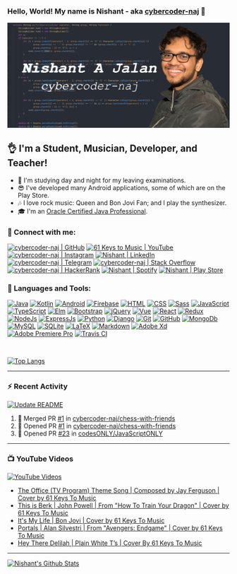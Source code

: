 ### Hello, World! My name is Nishant - aka [cybercoder-naj][github] 👋

[![Banner](banner.png)]()

## 👌 I'm a Student, Musician, Developer, and Teacher!
- 🏫 I'm studying day and night for my leaving examinations.
- 😎 I've developed many Android applications, some of which are on the Play Store.
- 🎶 I love rock music: Queen and Bon Jovi Fan; and I play the synthesizer.
- 🎓 I'm an [Oracle Certified Java Professional][badge].

### 🤝 Connect with me:

[![cybercoder-naj | GitHub](https://img.shields.io/badge/GitHub-100000?style=for-the-badge&logo=github&logoColor=white)][github]
[![61 Keys to Music | YouTube](https://img.shields.io/badge/61%20Keys%20To%20Music%20-%23FF0000.svg?&style=for-the-badge&logo=YouTube&logoColor=white)][youtube]
[![cybercoder-naj | Instagram](https://img.shields.io/badge/cybercoder.naj%20-%23E4405F.svg?&style=for-the-badge&logo=Instagram&logoColor=white)][instagram]
[![Nishant | LinkedIn](https://img.shields.io/badge/LinkedIn-0077B5?style=for-the-badge&logo=linkedin&logoColor=white)][linkedin]
[![cybercoder-naj | Telegram](https://img.shields.io/badge/Telegram-2CA5E0?style=for-the-badge&logo=telegram&logoColor=white)][telegram]
[![cybercoder-naj | Stack Overflow](https://img.shields.io/badge/Stack_Overflow-FE7A16?style=for-the-badge&logo=stack-overflow&logoColor=white)][stackoverflow]<br />
[![cybercoder-naj | HackerRank](https://img.shields.io/badge/-Hackerrank-2EC866?style=for-the-badge&logo=HackerRank&logoColor=white)][hackerrank]
[![Nishant | Spotify](https://img.shields.io/badge/Spotify-1ED760?style=for-the-badge&logo=spotify&logoColor=white)][spotify]
[![Nishant | Play Store](https://img.shields.io/badge/Google_Play-414141?style=for-the-badge&logo=google-play&logoColor=white)][playstore]

### 🧠 Languages and Tools:

[![Java](https://img.shields.io/badge/java-%23ED8B00.svg?&style=for-the-badge&logo=java&logoColor=white)]()
[![Kotlin](https://img.shields.io/badge/kotlin-%230095D5.svg?&style=for-the-badge&logo=kotlin&logoColor=white)]()
[![Android](https://img.shields.io/badge/Android%20-green.svg?&style=for-the-badge&logo=Android&logoColor=white)]()
[![Firebase](https://img.shields.io/badge/firebase%20-%23039BE5.svg?&style=for-the-badge&logo=firebase)]()
[![HTML](https://img.shields.io/badge/html5%20-%23E34F26.svg?&style=for-the-badge&logo=html5&logoColor=white)]()
[![CSS](https://img.shields.io/badge/css3%20-%231572B6.svg?&style=for-the-badge&logo=css3&logoColor=white)]()
[![Sass](https://img.shields.io/badge/SASS%20-hotpink.svg?&style=for-the-badge&logo=SASS&logoColor=white)]()
[![JavaScript](https://img.shields.io/badge/javascript%20-%23323330.svg?&style=for-the-badge&logo=javascript&logoColor=%23F7DF1E)]()
[![TypeScript](https://img.shields.io/badge/typescript-%23007ACC.svg?&style=for-the-badge&logo=typescript&logoColor=white)]()
[![Elm](https://img.shields.io/badge/Elm-60B5CC?style=for-the-badge&logo=elm&logoColor=white)]()
[![Bootstrap](https://img.shields.io/badge/bootstrap%20-%23563D7C.svg?&style=for-the-badge&logo=bootstrap&logoColor=white)]()
[![jQuery](https://img.shields.io/badge/jquery%20-%230769AD.svg?&style=for-the-badge&logo=jquery&logoColor=white)]()
[![Vue](https://img.shields.io/badge/Vue.js-35495E?style=for-the-badge&logo=vue-dot-js&logoColor=4FC08D)]()
[![React](https://img.shields.io/badge/react%20-%2320232a.svg?&style=for-the-badge&logo=react&logoColor=%2361DAFB)]()
[![Redux](https://img.shields.io/badge/redux%20-%23593d88.svg?&style=for-the-badge&logo=redux&logoColor=white)]()
[![NodeJs](https://img.shields.io/badge/node.js%20-%2343853D.svg?&style=for-the-badge&logo=node.js&logoColor=white)]()
[![ExpressJs](https://img.shields.io/badge/express.js%20-%23404d59.svg?&style=for-the-badge)]()
[![Python](https://img.shields.io/badge/python%20-%2314354C.svg?&style=for-the-badge&logo=python&logoColor=white)]()
[![Django](https://img.shields.io/badge/django%20-%23092E20.svg?&style=for-the-badge&logo=django&logoColor=white)]()
[![Git](https://img.shields.io/badge/git%20-%23F05033.svg?&style=for-the-badge&logo=git&logoColor=white)]()
[![GitHub](https://img.shields.io/badge/github%20-%23121011.svg?&style=for-the-badge&logo=github&logoColor=white)]()
[![MongoDb](https://img.shields.io/badge/MongoDB-%234ea94b.svg?&style=for-the-badge&logo=mongodb&logoColor=white)]()
[![MySQL](https://img.shields.io/badge/mysql-%2300f.svg?&style=for-the-badge&logo=mysql&logoColor=white)]()
[![SQLite](https://img.shields.io/badge/sqlite-%2307405e.svg?&style=for-the-badge&logo=sqlite&logoColor=white)]()
[![LaTeX](https://img.shields.io/badge/latex-%23008080.svg?&style=for-the-badge&logo=latex&logoColor=white)]()
[![Markdown](https://img.shields.io/badge/markdown-%23000000.svg?&style=for-the-badge&logo=markdown&logoColor=white)]()
[![Adobe Xd](https://img.shields.io/badge/adobe%20xd%20-%23FF26BE.svg?&style=for-the-badge&logo=adobe%20xd&logoColor=white)]()
[![Adobe Premiere Pro](https://img.shields.io/badge/adobe%20premiere%20pro%20-%23330D3E.svg?&style=for-the-badge&logo=adobe%20premiere%20pro&logoColor=white)]()
[![Travis CI](https://img.shields.io/badge/travisci%20-%232B2F33.svg?&style=for-the-badge&logo=travis&logoColor=white)]()

<br />

[![Top Langs](https://github-readme-stats.vercel.app/api/top-langs/?username=cybercoder-naj&show_icons=true&hide_border=true&theme=midnight-purple)][github]


---

### ⚡ Recent Activity

[![Update README](https://github.com/cybercoder-naj/cybercoder-naj/actions/workflows/update-readme.yml/badge.svg?branch=master)](https://github.com/cybercoder-naj/cybercoder-naj/actions/workflows/update-readme.yml)

<!--START_SECTION:activity-->
1. 🎉 Merged PR [#1](https://github.com/cybercoder-naj/chess-with-friends/pull/1) in [cybercoder-naj/chess-with-friends](https://github.com/cybercoder-naj/chess-with-friends)
2. 💪 Opened PR [#1](https://github.com/cybercoder-naj/chess-with-friends/pull/1) in [cybercoder-naj/chess-with-friends](https://github.com/cybercoder-naj/chess-with-friends)
3. 💪 Opened PR [#23](https://github.com/codesONLY/JavaScriptONLY/pull/23) in [codesONLY/JavaScriptONLY](https://github.com/codesONLY/JavaScriptONLY)
<!--END_SECTION:activity-->
---

### 📺 YouTube Videos

[![YouTube Videos](https://github.com/cybercoder-naj/cybercoder-naj/actions/workflows/youtube-workflow.yml/badge.svg?branch=master)](https://github.com/cybercoder-naj/cybercoder-naj/actions/workflows/youtube-workflow.yml)

<!-- YOUTUBE:START -->
- [The Office (TV Program) Theme Song | Composed by Jay Ferguson | Cover by 61 Keys To Music](https://www.youtube.com/watch?v=dskeHG3moIc)
- [This is Berk | John Powell | From "How To Train Your Dragon" | Cover by 61 Keys To Music](https://www.youtube.com/watch?v=NA9KN1Fn5ok)
- [It's My Life | Bon Jovi | Cover by 61 Keys To Music](https://www.youtube.com/watch?v=nmni4QTFcmA)
- [Portals | Alan Silvestri | From "Avengers: Endgame" | Cover by 61 Keys To Music](https://www.youtube.com/watch?v=QanbFx1kLrA)
- [Hey There Delilah | Plain White T’s | Cover By 61 Keys To Music](https://www.youtube.com/watch?v=Cmoq8jIPA7g)
<!-- YOUTUBE:END -->

---

[![Nishant's Github Stats](https://github-readme-stats.vercel.app/api?username=cybercoder-naj&show_icons=true&hide_border=true&count_private=true&theme=midnight-purple)][github]

[github]: https://github.com/cybercoder-naj
[badge]: https://www.youracclaim.com/badges/79bbfbe8-cdf4-4d8d-b1ba-57efaa5c331d/linked_in_profile
[ctu]: https://www.codetheuniverse.org
[youtube]: https://www.youtube.com/channel/UCPoU-LKr3XG0IujgCFFt4_A
[instagram]: https://www.instagram.com/cybercoder.naj
[linkedin]: https://www.linkedin.com/in/nishant-aanjaney-jalan-3b7659191/
[telegram]: https://t.me/cybercoder_naj
[stackoverflow]: https://stackoverflow.com/users/11292068/nishant-jalan
[hackerrank]: https://www.hackerrank.com/cybercoder_nish1
[playstore]: https://play.google.com/store/apps/developer?id=Nishant+Aanjaney+Jalan
[spotify]: https://open.spotify.com/user/kiitk00t2usqxle7067h2y1di?si=MbuKY0lkSJmQSf2NaLSr8g
